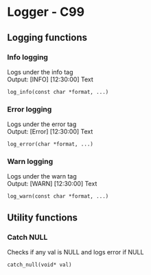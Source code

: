 # Logger - C99

## Logging functions
### Info logging
Logs under the info tag\
Output: [INFO]  [12:30:00] Text
```
log_info(const char *format, ...)
```
### Error logging

Logs under the error tag\
Output: [Error] [12:30:00] Text
```
log_error(char *format, ...)
```

### Warn logging
Logs under the warn tag\
Output: [WARN]  [12:30:00] Text
```
log_warn(const char *format, ...)
```
## Utility functions
### Catch NULL
Checks if any val is NULL and logs error if NULL
```
catch_null(void* val)
```
